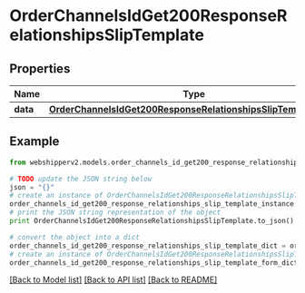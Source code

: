 # OrderChannelsIdGet200ResponseRelationshipsSlipTemplate


## Properties
Name | Type | Description | Notes
------------ | ------------- | ------------- | -------------
**data** | [**OrderChannelsIdGet200ResponseRelationshipsSlipTemplateData**](OrderChannelsIdGet200ResponseRelationshipsSlipTemplateData.md) |  | [optional] 

## Example

```python
from webshipperv2.models.order_channels_id_get200_response_relationships_slip_template import OrderChannelsIdGet200ResponseRelationshipsSlipTemplate

# TODO update the JSON string below
json = "{}"
# create an instance of OrderChannelsIdGet200ResponseRelationshipsSlipTemplate from a JSON string
order_channels_id_get200_response_relationships_slip_template_instance = OrderChannelsIdGet200ResponseRelationshipsSlipTemplate.from_json(json)
# print the JSON string representation of the object
print OrderChannelsIdGet200ResponseRelationshipsSlipTemplate.to_json()

# convert the object into a dict
order_channels_id_get200_response_relationships_slip_template_dict = order_channels_id_get200_response_relationships_slip_template_instance.to_dict()
# create an instance of OrderChannelsIdGet200ResponseRelationshipsSlipTemplate from a dict
order_channels_id_get200_response_relationships_slip_template_form_dict = order_channels_id_get200_response_relationships_slip_template.from_dict(order_channels_id_get200_response_relationships_slip_template_dict)
```
[[Back to Model list]](../README.md#documentation-for-models) [[Back to API list]](../README.md#documentation-for-api-endpoints) [[Back to README]](../README.md)


